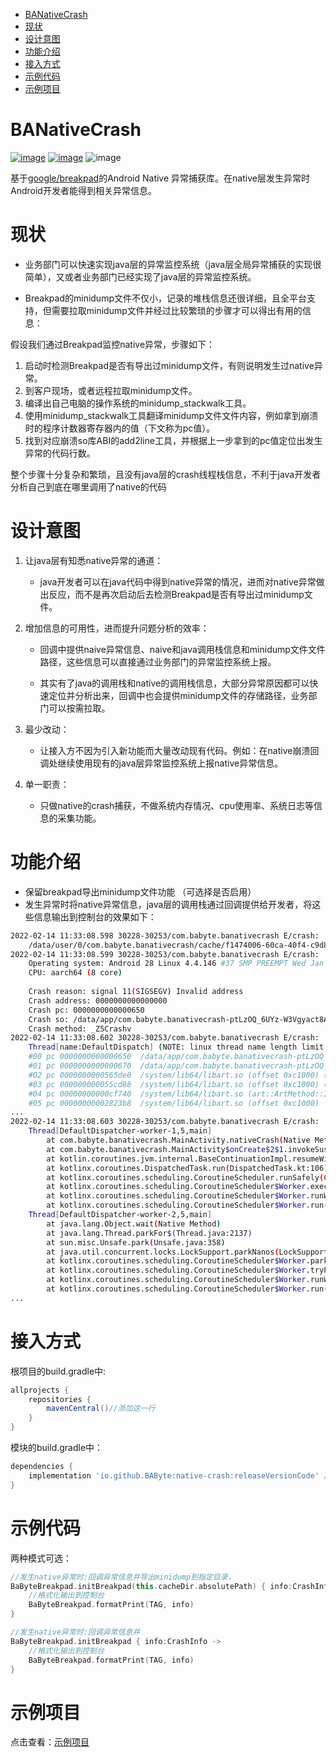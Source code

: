    * [BANativeCrash](#banativecrash)
   * [现状](#现状)
   * [设计意图](#设计意图)
   * [功能介绍](#功能介绍)
   * [接入方式](#接入方式)
   * [示例代码](#示例代码)
   * [示例项目](#示例项目)

# BANativeCrash
[![image](https://img.shields.io/badge/Release-1.0.0-gree.svg)](https://github.com/BAByte/BANativeCrash/releases)	[![image](https://img.shields.io/badge/SupportAndroidVersion-5--11-gree.svg)](https://developer.android.com/studio/releases/platforms?hl=zh-cn)	![image](https://img.shields.io/badge/supportABI-arm64--v8a|armeabi--v7a|x86|x86--64-gree.svg)

基于[google/breakpad](https://github.com/google/breakpad)的Android Native 异常捕获库。在native层发生异常时Android开发者能得到相关异常信息。

# 现状

+ 业务部门可以快速实现java层的异常监控系统（java层全局异常捕获的实现很简单），又或者业务部门已经实现了java层的异常监控系统。

+ Breakpad的minidump文件不仅小，记录的堆栈信息还很详细，且全平台支持，但需要拉取minidump文件并经过比较繁琐的步骤才可以得出有用的信息：

假设我们通过Breakpad监控native异常，步骤如下：

1. 启动时检测Breakpad是否有导出过minidump文件，有则说明发生过native异常。
2. 到客户现场，或者远程拉取minidump文件。
3. 编译出自己电脑的操作系统的minidump_stackwalk工具。
4. 使用minidump_stackwalk工具翻译minidump文件文件内容，例如拿到崩溃时的程序计数器寄存器内的值（下文称为pc值）。
5. 找到对应崩溃so库ABI的add2line工具，并根据上一步拿到的pc值定位出发生异常的代码行数。

整个步骤十分复杂和繁琐，且没有java层的crash线程栈信息，不利于java开发者分析自己到底在哪里调用了native的代码

# 设计意图

1. 让java层有知悉native异常的通道：
   + java开发者可以在java代码中得到native异常的情况，进而对native异常做出反应，而不是再次启动后去检测Breakpad是否有导出过minidump文件。

2. 增加信息的可用性，进而提升问题分析的效率：
   + 回调中提供naive异常信息、naive和java调用栈信息和minidump文件文件路径，这些信息可以直接通过业务部门的异常监控系统上报。

   + 其实有了java的调用栈和native的调用栈信息，大部分异常原因都可以快速定位并分析出来，回调中也会提供minidump文件的存储路径，业务部门可以按需拉取。

3. 最少改动：
   + 让接入方不因为引入新功能而大量改动现有代码。例如：在native崩溃回调处继续使用现有的java层异常监控系统上报native异常信息。

4. 单一职责：
   + 只做native的crash捕获，不做系统内存情况、cpu使用率、系统日志等信息的采集功能。

# 功能介绍

+ 保留breakpad导出minidump文件功能 （可选择是否启用）
+ 发生异常时将native异常信息，java层的调用栈通过回调提供给开发者，将这些信息输出到控制台的效果如下：

~~~bash
2022-02-14 11:33:08.598 30228-30253/com.babyte.banativecrash E/crash:  
    /data/user/0/com.babyte.banativecrash/cache/f1474006-60ca-40f4-c9d8e89a-47e90c2e.dmp
2022-02-14 11:33:08.599 30228-30253/com.babyte.banativecrash E/crash:  
    Operating system: Android 28 Linux 4.4.146 #37 SMP PREEMPT Wed Jan 20 18:26:59 CST 2021
    CPU: aarch64 (8 core)
    
    Crash reason: signal 11(SIGSEGV) Invalid address
    Crash address: 0000000000000000
    Crash pc: 0000000000000650
    Crash so: /data/app/com.babyte.banativecrash-ptLzOQ_6UYz-W3Vgyact8A==/lib/arm64/libnative-lib.so(arm64)
    Crash method: _Z5Crashv
2022-02-14 11:33:08.602 30228-30253/com.babyte.banativecrash E/crash:  
    Thread[name:DefaultDispatch] (NOTE: linux thread name length limit is 15 characters)
    #00 pc 0000000000000650  /data/app/com.babyte.banativecrash-ptLzOQ_6UYz-W3Vgyact8A==/lib/arm64/libnative-lib.so (Crash()+20)
    #01 pc 0000000000000670  /data/app/com.babyte.banativecrash-ptLzOQ_6UYz-W3Vgyact8A==/lib/arm64/libnative-lib.so (Java_com_babyte_banativecrash_MainActivity_nativeCrash+20)
    #02 pc 0000000000565de0  /system/lib64/libart.so (offset 0xc1000) (art_quick_generic_jni_trampoline+144)
    #03 pc 000000000055cd88  /system/lib64/libart.so (offset 0xc1000) (art_quick_invoke_stub+584)
    #04 pc 00000000000cf740  /system/lib64/libart.so (art::ArtMethod::Invoke(art::Thread*, unsigned int*, unsigned int, art::JValue*, char const*)+200)
    #05 pc 00000000002823b8  /system/lib64/libart.so (offset 0xc1000) 
...
2022-02-14 11:33:08.603 30228-30253/com.babyte.banativecrash E/crash:  
    Thread[DefaultDispatcher-worker-1,5,main]
        at com.babyte.banativecrash.MainActivity.nativeCrash(Native Method)
        at com.babyte.banativecrash.MainActivity$onCreate$2$1.invokeSuspend(MainActivity.kt:39)
        at kotlin.coroutines.jvm.internal.BaseContinuationImpl.resumeWith(ContinuationImpl.kt:33)
        at kotlinx.coroutines.DispatchedTask.run(DispatchedTask.kt:106)
        at kotlinx.coroutines.scheduling.CoroutineScheduler.runSafely(CoroutineScheduler.kt:571)
        at kotlinx.coroutines.scheduling.CoroutineScheduler$Worker.executeTask(CoroutineScheduler.kt:750)
        at kotlinx.coroutines.scheduling.CoroutineScheduler$Worker.runWorker(CoroutineScheduler.kt:678)
        at kotlinx.coroutines.scheduling.CoroutineScheduler$Worker.run(CoroutineScheduler.kt:665)
    Thread[DefaultDispatcher-worker-2,5,main]
        at java.lang.Object.wait(Native Method)
        at java.lang.Thread.parkFor$(Thread.java:2137)
        at sun.misc.Unsafe.park(Unsafe.java:358)
        at java.util.concurrent.locks.LockSupport.parkNanos(LockSupport.java:353)
        at kotlinx.coroutines.scheduling.CoroutineScheduler$Worker.park(CoroutineScheduler.kt:795)
        at kotlinx.coroutines.scheduling.CoroutineScheduler$Worker.tryPark(CoroutineScheduler.kt:740)
        at kotlinx.coroutines.scheduling.CoroutineScheduler$Worker.runWorker(CoroutineScheduler.kt:711)
        at kotlinx.coroutines.scheduling.CoroutineScheduler$Worker.run(CoroutineScheduler.kt:665)
...
~~~

# 接入方式

根项目的build.gradle中:

~~~groovy
allprojects {
    repositories {
        mavenCentral()//添加这一行
    }
}
~~~

模块的build.gradle中：

~~~groovy
dependencies {   
	implementation 'io.github.BAByte:native-crash:releaseVersionCode' //添加这一行
}
~~~

# 示例代码
两种模式可选：
~~~kotlin
//发生native异常时:回调异常信息并导出minidump到指定目录，
BaByteBreakpad.initBreakpad(this.cacheDir.absolutePath) { info:CrashInfo ->
    //格式化输出到控制台
    BaByteBreakpad.formatPrint(TAG, info)
}

//发生native异常时:回调异常信息并
BaByteBreakpad.initBreakpad { info:CrashInfo ->
    //格式化输出到控制台
    BaByteBreakpad.formatPrint(TAG, info)
}
~~~

# 示例项目

点击查看：[示例项目](https://github.com/BAByte/BANativeCrash/tree/main/app)

